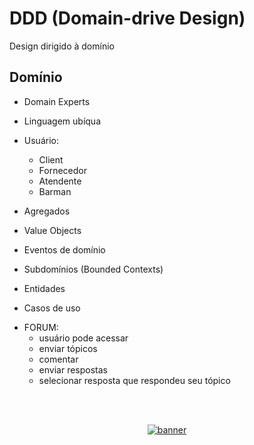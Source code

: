 # DDD (Domain-drive Design)

Design dirigido à domínio

## Domínio

- Domain Experts
- Linguagem ubíqua

- Usuário:
  - Client
  - Fornecedor
  - Atendente
  - Barman

- Agregados
- Value Objects
- Eventos de domínio
- Subdomínios (Bounded Contexts)
- Entidades
- Casos de uso

<!--START_SECTION:footer-->

- FORUM:
  - usuário pode acessar
  - enviar tópicos
  - comentar
  - enviar respostas
  - selecionar resposta que respondeu seu tópico



<br />
<br />

<p align="center">
  <a href="https://discord.gg/rocketseat" target="_blank">
    <img align="center" src="https://storage.googleapis.com/golden-wind/comunidade/rodape.svg" alt="banner"/>
  </a>
</p>

<!--END_SECTION:footer-->